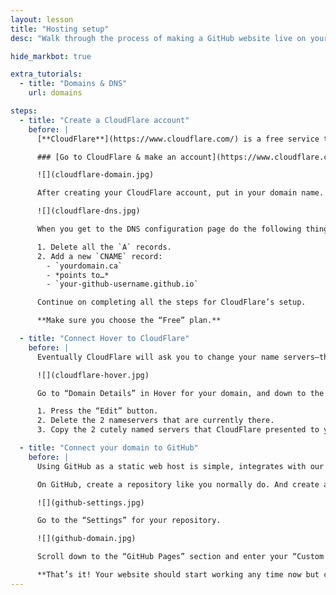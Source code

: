 ```yaml
---
layout: lesson
title: "Hosting setup"
desc: "Walk through the process of making a GitHub website live on your own domain."

hide_markbot: true

extra_tutorials:
  - title: "Domains & DNS"
    url: domains

steps:
  - title: "Create a CloudFlare account"
    before: |
      [**CloudFlare**](https://www.cloudflare.com/) is a free service to add an extra level of security and performance to your website. They’re a DNS routing system with the added benefit of stopping security threats to your website and performance enhancements—and SSL.

      ### [Go to CloudFlare & make an account](https://www.cloudflare.com/)

      ![](cloudflare-domain.jpg)

      After creating your CloudFlare account, put in your domain name. CloudFlare will search your domain for DNS records.

      ![](cloudflare-dns.jpg)

      When you get to the DNS configuration page do the following things:

      1. Delete all the `A` records.
      2. Add a new `CNAME` record:
        - `yourdomain.ca`
        - *points to…*
        - `your-github-username.github.io`

      Continue on completing all the steps for CloudFlare’s setup.

      **Make sure you choose the “Free” plan.**

  - title: "Connect Hover to CloudFlare"
    before: |
      Eventually CloudFlare will ask you to change your name servers—this is configuration we need to adjust in Hover.

      ![](cloudflare-hover.jpg)

      Go to “Domain Details” in Hover for your domain, and down to the “Nameservers” section.

      1. Press the “Edit” button.
      2. Delete the 2 nameservers that are currently there.
      3. Copy the 2 cutely named servers that CloudFlare presented to you into Hover.

  - title: "Connect your domain to GitHub"
    before: |
      Using GitHub as a static web host is simple, integrates with our processes—and it’s free.

      On GitHub, create a repository like you normally do. And create a `gh-pages` branch like you normally do. *You can actually avoid the `gh-pages` thing now with GitHub and configure it right in “Settings”.*

      ![](github-settings.jpg)

      Go to the “Settings” for your repository.

      ![](github-domain.jpg)

      Scroll down to the “GitHub Pages” section and enter your “Custom Domain” into the field. Press “Save”.

      **That’s it! Your website should start working any time now but could take up to 24 hours.**
---
```

